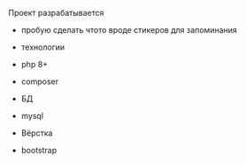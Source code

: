 Проект разрабатывается 

- пробую сделать чтото вроде стикеров для запоминания

- технологии

- php 8+
- composer

- БД
- mysql

- Вёрстка
- bootstrap

